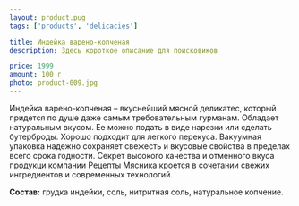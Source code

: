 ```yaml
---
layout: product.pug
tags: ['products', 'delicacies']

title: Индейка варено-копченая
description: Здесь короткое описание для поисковиков

price: 1999
amount: 100 г
photo: product-009.jpg
---
```


Индейка варено-копченая – вкуснейший мясной деликатес, который придется по душе даже самым требовательным гурманам. Обладает натуральным вкусом. Ее можно подать в виде нарезки или сделать бутерброды. Хорошо подходит для легкого перекуса. Вакуумная упаковка надежно сохраняет свежесть и вкусовые свойства в пределах всего срока годности. Секрет высокого качества и отменного вкуса продукци компании Рецепты Мясника кроется в сочетании свежих ингредиентов и современных технологий.

**Состав:** грудка индейки, соль, нитритная соль, натуральное копчение.